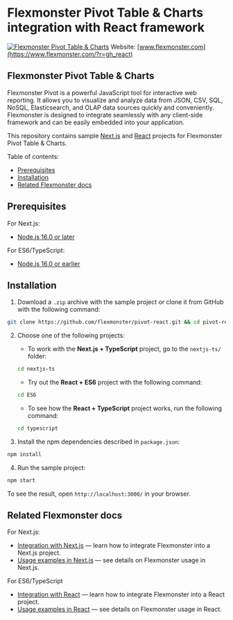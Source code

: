 # Flexmonster Pivot Table & Charts integration with React framework
[![Flexmonster Pivot Table & Charts](https://cdn.flexmonster.com/landing.png)](http://flexmonster.com/?r=gh_react)
Website: [www.flexmonster.com](https://www.flexmonster.com/?r=gh_react)

## Flexmonster Pivot Table & Charts

Flexmonster Pivot is a powerful JavaScript tool for interactive web reporting. It allows you to visualize and analyze data from JSON, CSV, SQL, NoSQL, Elasticsearch, and OLAP data sources quickly and conveniently. Flexmonster is designed to integrate seamlessly with any client-side framework and can be easily embedded into your application.

This repository contains sample [Next.js](https://nextjs.org/) and [React](https://reactjs.org/) projects for Flexmonster Pivot Table & Charts.

Table of contents:

- [Prerequisites](#prerequisites)
- [Installation](#installation)
- [Related Flexmonster docs](#related-flexmonster-docs)

## Prerequisites

For Next.js:
- [Node.js 16.0 or later](https://nodejs.org/en/)

For ES6/TypeScript:
- [Node.js 16.0 or earlier](https://nodejs.org/en/)

## Installation

1. Download a `.zip` archive with the sample project or clone it from GitHub with the following command:

```bash
git clone https://github.com/flexmonster/pivot-react.git && cd pivot-react
```

2. Choose one of the following projects:
    
    - To work with the **Next.js + TypeScript** project, go to the `nextjs-ts/` folder:
    
    ```bash
    cd nextjs-ts
    ```
    
    - Try out the **React + ES6** project with the following command:

    ```bash
    cd ES6
    ```

    - To see how the **React + TypeScript** project works, run the following command:

    ```bash
    cd typescript
    ```

4. Install the npm dependencies described in `package.json`:

```bash
npm install
```

4. Run the sample project:

```bash
npm start 
```

To see the result, open `http://localhost:3000/` in your browser.

## Related Flexmonster docs

For Next.js:
- [Integration with Next.js](https://www.flexmonster.com/doc/integration-with-next-js/?r=gh_react) — learn how to integrate Flexmonster into a Next.js project.
- [Usage examples in Next.js](https://www.flexmonster.com/doc/usage-examples-next-js/?r=gh_react) — see details on Flexmonster usage in Next.js.

For ES6/TypeScript
- [Integration with React](https://www.flexmonster.com/doc/integration-with-react/?r=gh_react) — learn how to integrate Flexmonster into a React project.
- [Usage examples in React](https://www.flexmonster.com/doc/usage-examples-react/?r=gh_react) — see details on Flexmonster usage in React.
